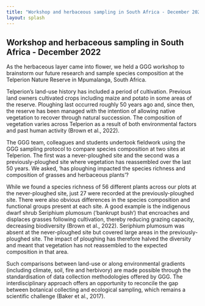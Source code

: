 ```yaml
---
title: "Workshop and herbaceous sampling in South Africa - December 2022"
layout: splash
---
```

## Workshop and herbaceous sampling in South Africa - December 2022

As the herbaceous layer came into flower, we held a GGG workshop to brainstorm our future research and sample species composition at the Telperion Nature Reserve in Mpumalanga, South Africa. 

Telperion’s land-use history has included a period of cultivation. Previous land owners cultivated crops including maize and potato in some areas of the reserve. Ploughing last occurred roughly 50 years ago and, since then, the reserve has been managed with the intention of allowing native vegetation to recover through natural succession. The composition of vegetation varies across Telperion as a result of both environmental factors and past human activity (Brown et al., 2022).

The GGG team, colleagues and students undertook fieldwork using the GGG sampling protocol to compare species composition at two sites at Telperion. The first was a never-ploughed site and the second was a previously-ploughed site where vegetation has reassembled over the last 50 years. We asked, ‘has ploughing impacted the species richness and composition of grasses and herbaceous plants’?

While we found a species richness of 56 different plants across our plots at the never-ploughed site, just 27 were recorded at the previously-ploughed site. There were also obvious differences in the species composition and functional groups present at each site. A good example is the indigenous dwarf shrub Seriphium plumosum (‘bankrupt bush‘) that encroaches and displaces grasses following cultivation, thereby reducing grazing capacity, decreasing biodiversity (Brown et al., 2022). Seriphium plumosum was absent at the never-ploughed site but covered large areas in the previously-ploughed site. The impact of ploughing has therefore halved the diversity and meant that vegetation has not reassembled to the expected composition in that area.

Such comparisons between land-use or along environmental gradients (including climate, soil, fire and herbivory) are made possible through the standardisation of data collection methodologies offered by GGG. The interdisciplinary approach offers an opportunity to reconcile the gap between botanical collecting and ecological sampling, which remains a scientific challenge (Baker et al., 2017). 



